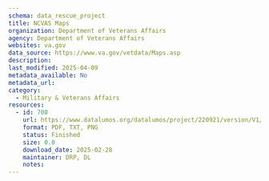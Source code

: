 ```yaml
---
schema: data_rescue_project 
title: NCVAS Maps
organization: Department of Veterans Affairs
agency: Department of Veterans Affairs
websites: va.gov
data_source: https://www.va.gov/vetdata/Maps.asp
description: 
last_modified: 2025-04-09
metadata_available: No
metadata_url: 
category:
  - Military & Veterans Affairs 
resources:
  - id: 708
    url: https://www.datalumos.org/datalumos/project/220921/version/V1/view
    format: PDF, TXT, PNG
    status: Finished
    size: 0.0
    download_date: 2025-02-28
    maintainer: DRP, DL
    notes: 
---
```

